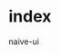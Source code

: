 <script setup>
// import {NButton} from 'naive-ui'
</script>

# index
<!-- <Demo/> -->
<n-button>naive-ui</n-button>